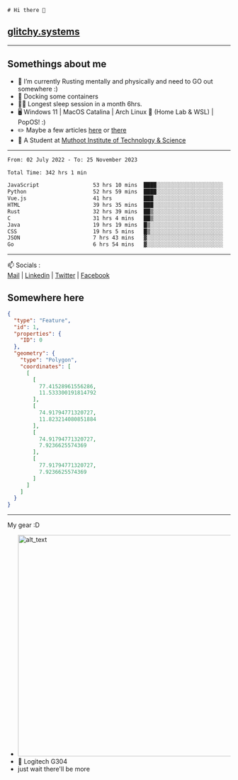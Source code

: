 ```
# Hi there 👋
```
## [glitchy.systems](https://glitchy.systems)
---

## Somethings about me



- 🌱 I’m currently Rusting mentally and physically and need to GO out somewhere :)
- 🐋 Docking some containers
- 😶‍🌫️ Longest sleep session in a month 6hrs.
- 🖥️ Windows 11 | MacOS Catalina | Arch Linux 🦩 (Home Lab & WSL) | PopOS! :)
- ✏️ Maybe a few articles [here](https://medium.com/@advaithnarayanan8) or [there](https://medium.com/@advaithnarayanan8)
- 📑 A Student at [Muthoot Institute of Technology & Science](https://mgmits.ac.in/)



---

<!--START_SECTION:waka-->

```txt
From: 02 July 2022 - To: 25 November 2023

Total Time: 342 hrs 1 min

JavaScript                 53 hrs 10 mins  ████░░░░░░░░░░░░░░░░░░░░░   15.55 %
Python                     52 hrs 59 mins  ████░░░░░░░░░░░░░░░░░░░░░   15.50 %
Vue.js                     41 hrs          ███░░░░░░░░░░░░░░░░░░░░░░   11.99 %
HTML                       39 hrs 35 mins  ███░░░░░░░░░░░░░░░░░░░░░░   11.58 %
Rust                       32 hrs 39 mins  ██▒░░░░░░░░░░░░░░░░░░░░░░   09.55 %
C                          31 hrs 4 mins   ██▒░░░░░░░░░░░░░░░░░░░░░░   09.09 %
Java                       19 hrs 19 mins  █▒░░░░░░░░░░░░░░░░░░░░░░░   05.65 %
CSS                        19 hrs 5 mins   █▒░░░░░░░░░░░░░░░░░░░░░░░   05.58 %
JSON                       7 hrs 43 mins   ▓░░░░░░░░░░░░░░░░░░░░░░░░   02.26 %
Go                         6 hrs 54 mins   ▓░░░░░░░░░░░░░░░░░░░░░░░░   02.02 %
```

<!--END_SECTION:waka-->

---

📫 Socials :<br>
[Mail](mailto:advaithnarayanan8@gmail.com) | [Linkedin](https://www.linkedin.com/in/advaith-narayanan-a72152214/) | [Twitter](https://twitter.com/advaithnarayan) | [Facebook](https://screenmessage.com/qinq)

## Somewhere here

```geojson
{
  "type": "Feature",
  "id": 1,
  "properties": {
    "ID": 0
  },
  "geometry": {
    "type": "Polygon",
    "coordinates": [
      [
        [
          77.41528961556286,
          11.533300191814792
        ],
        [
          74.91794771320727,
          11.823214080851884
        ],
        [
          74.91794771320727,
          7.9236625574369
        ],
        [
          77.91794771320727,
          7.9236625574369
        ]
      ]
    ]
  }
}
```


--- 
My gear :D

- [<img alt="alt_text" width="500px" src="https://valid.x86.fr/cache/banner/xv24bv-6.png" />](https://valid.x86.fr/xv24bv)
- 🐁 Logitech G304
- just wait there'll be more

